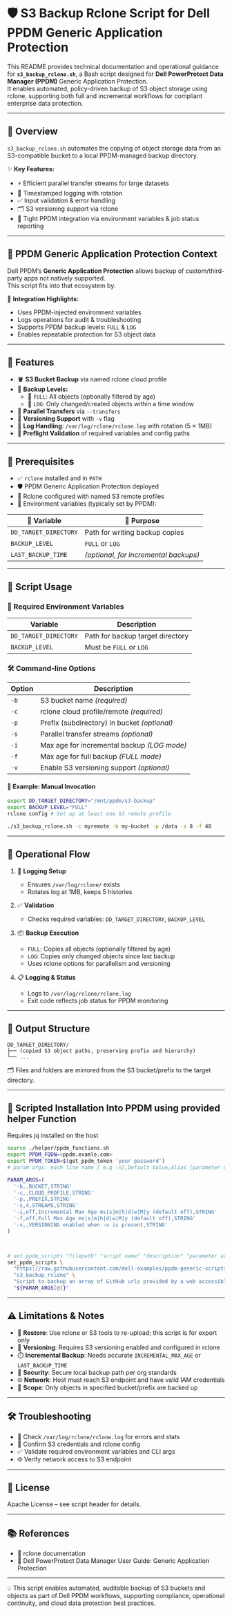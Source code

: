 # 🛡️ S3 Backup Rclone Script for Dell PPDM Generic Application Protection

This README provides technical documentation and operational guidance for **`s3_backup_rclone.sh`**, a Bash script designed for **Dell PowerProtect Data Manager (PPDM)** Generic Application Protection.  
It enables automated, policy-driven backup of S3 object storage using rclone, supporting both full and incremental workflows for compliant enterprise data protection.

---

## 📘 Overview

`s3_backup_rclone.sh` automates the copying of object storage data from an S3-compatible bucket to a local PPDM-managed backup directory.

✨ **Key Features:**
- ⚡ Efficient parallel transfer streams for large datasets
- 🧾 Timestamped logging with rotation
- ✅ Input validation & error handling
- 🗂️ S3 versioning support via rclone
- 🔗 Tight PPDM integration via environment variables & job status reporting

---

## 🧩 PPDM Generic Application Protection Context

Dell PPDM’s **Generic Application Protection** allows backup of custom/third-party apps not natively supported.  
This script fits into that ecosystem by:

🔧 **Integration Highlights:**
- Uses PPDM-injected environment variables
- Logs operations for audit & troubleshooting
- Supports PPDM backup levels: `FULL` & `LOG`
- Enables repeatable protection for S3 object data

---

## 🌟 Features

- 🪣 **S3 Bucket Backup** via named rclone cloud profile
- 🔄 **Backup Levels:**
  - 🧱 `FULL`: All objects (optionally filtered by age)
  - 🧮 `LOG`: Only changed/created objects within a time window
- 🚀 **Parallel Transfers** via `--transfers`
- 🧬 **Versioning Support** with `-v` flag
- 📂 **Log Handling**: `/var/log/rclone/rclone.log` with rotation (5 × 1MB)
- 🧪 **Preflight Validation** of required variables and config paths

---

## 🧰 Prerequisites

- ✅ `rclone` installed and in `PATH`
- 🛡️ PPDM Generic Application Protection deployed
- 🔐 Rclone configured with named S3 remote profiles
- 🧬 Environment variables (typically set by PPDM):

| 🧪 Variable              | 📝 Purpose                                         |
|-------------------------|---------------------------------------------------|
| `DD_TARGET_DIRECTORY`   | Path for writing backup copies                    |
| `BACKUP_LEVEL`          | `FULL` or `LOG`                                   |
| `LAST_BACKUP_TIME`      | *(optional, for incremental backups)*             |

---

## 🚀 Script Usage

### 🔧 Required Environment Variables

| Variable             | Description                                 |
|----------------------|---------------------------------------------|
| `DD_TARGET_DIRECTORY`| Path for backup target directory            |
| `BACKUP_LEVEL`       | Must be `FULL` or `LOG`                     |

### 🛠️ Command-line Options

| Option | Description                                         |
|--------|-----------------------------------------------------|
| `-b`   | S3 bucket name *(required)*                         |
| `-c`   | rclone cloud profile/remote *(required)*            |
| `-p`   | Prefix (subdirectory) in bucket *(optional)*        |
| `-s`   | Parallel transfer streams *(optional)*              |
| `-i`   | Max age for incremental backup *(LOG mode)*         |
| `-f`   | Max age for full backup *(FULL mode)*               |
| `-v`   | Enable S3 versioning support *(optional)*           |

#### 🧪 Example: Manual Invocation

```bash
export DD_TARGET_DIRECTORY="/mnt/ppdm/s3-backup"
export BACKUP_LEVEL="FULL"
rclone config # Set up at least one S3 remote profile

./s3_backup_rclone.sh -c myremote -b my-bucket -p /data -s 8 -f 48
```

---

## 🔄 Operational Flow

1. 🧾 **Logging Setup**  
   - Ensures `/var/log/rclone/` exists  
   - Rotates log at 1MB, keeps 5 histories

2. ✅ **Validation**  
   - Checks required variables: `DD_TARGET_DIRECTORY`, `BACKUP_LEVEL`

3. 📦 **Backup Execution**  
   - `FULL`: Copies all objects (optionally filtered by age)  
   - `LOG`: Copies only changed objects since last backup  
   - Uses rclone options for parallelism and versioning

4. 📋 **Logging & Status**  
   - Logs to `/var/log/rclone/rclone.log`  
   - Exit code reflects job status for PPDM monitoring

---

## 📁 Output Structure

```
DD_TARGET_DIRECTORY/
├── (copied S3 object paths, preserving prefix and hierarchy)
└── ...
```

🗂️ Files and folders are mirrored from the S3 bucket/prefix to the target directory.

---

## 🏃 Scripted Installation Into PPDM using provided helper Function
Requires jq installed on the host

```bash
source ./helper/ppdm_functions.sh
export PPDM_FQDN=<ppdm.examle.com>
export PPDM_TOKEN=$(get_ppdm_token 'your password')  
# param args: each line name [ e.g -n],Default Value,Alias [parameter description], type[STRING,INTEGER,BOOLEAN,DATE,CREDENTIAL]

PARAM_ARGS=(
  '-b,,BUCKET,STRING'
  '-c,,CLOUD_PROFILE,STRING'
  '-p,,PREFIX,STRING'
  '-s,4,STREAMS,STRING'
  '-i,off,Incremental Max Age ms|s|m|h|d|w|M|y (default off),STRING'
  '-f,off,Full Max Age ms|s|m|h|d|w|M|y (default off),STRING'
  '-v,,VERSIONING enabled when -v is present,STRING'
)



# set ppdm_scripts "filepath" "script name" "description" "parameter arguments"
set_ppdm_scripts \
  "https://raw.githubusercontent.com/dell-examples/ppdm-generic-scripts/refs/heads/main/scripts/s3_backup_rclone/s3_backup_rclone.sh" \
  "s3_backup_rclone" \
  "Script to backup an array of GitHub urls provided by a web accessible file url" \
  "${PARAM_ARGS[@]}"
```  
---

## ⚠️ Limitations & Notes

- 🔄 **Restore**: Use rclone or S3 tools to re-upload; this script is for export only
- 🧬 **Versioning**: Requires S3 versioning enabled and configured in rclone
- ⏱️ **Incremental Backup**: Needs accurate `INCREMENTAL_MAX_AGE` or `LAST_BACKUP_TIME`
- 🔐 **Security**: Secure local backup path per org standards
- 🌐 **Network**: Host must reach S3 endpoint and have valid IAM credentials
- 🎯 **Scope**: Only objects in specified bucket/prefix are backed up

---

## 🛠️ Troubleshooting

- 📄 Check `/var/log/rclone/rclone.log` for errors and stats
- 🔐 Confirm S3 credentials and rclone config
- ✅ Validate required environment variables and CLI args
- 🌐 Verify network access to S3 endpoint

---

## 📜 License

Apache License – see script header for details.

---

## 📚 References

- 📘 rclone documentation
- 📘 Dell PowerProtect Data Manager User Guide: Generic Application Protection

---

💡 This script enables automated, auditable backup of S3 buckets and objects as part of Dell PPDM workflows, supporting compliance, operational continuity, and cloud data protection best practices.

